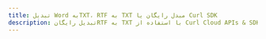 ---title: تبدیل Word بهTXT، RTF به TXT مبدل رایگان یا Curl SDKdescription: تبدیل رایگانRTF به TXT با استفاده از Curl Cloud APIs & SDK. همچنین اسناد Microsoft Word و OpenOffice را در Cloud ایجاد، ویرایش و رندر کنید.---